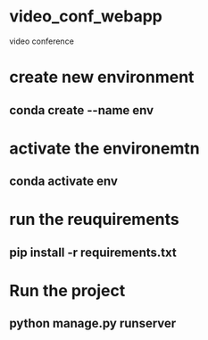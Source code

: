 # video_conf_webapp
video conference 

# create new environment 
## conda create --name env

# activate the environemtn 
## conda activate env

# run the reuquirements 
## pip install -r requirements.txt

# Run the project 
## python manage.py runserver



[^1]: https://github.com/vsjakhar/Django-WebRtc
